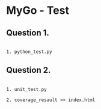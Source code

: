 # MyGo - Test

## Question 1.

```

1. python_test.py

```

## Question 2.

```

1. unit_test.py

2. coverage_resault >> index.html

```

